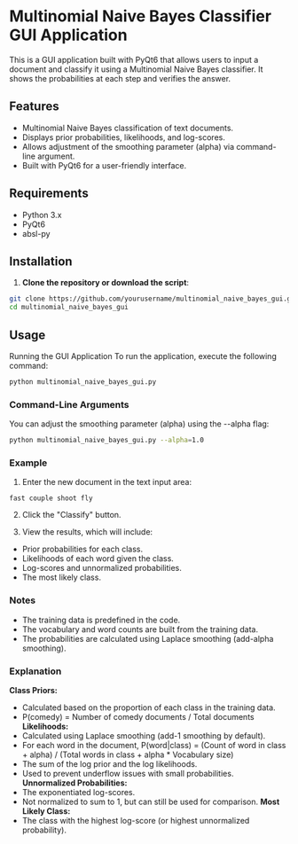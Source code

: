# Multinomial Naive Bayes Classifier GUI Application

This is a GUI application built with PyQt6 that allows users to input a document and classify it using a Multinomial Naive Bayes classifier. It shows the probabilities at each step and verifies the answer.

## Features

- Multinomial Naive Bayes classification of text documents.
- Displays prior probabilities, likelihoods, and log-scores.
- Allows adjustment of the smoothing parameter (alpha) via command-line argument.
- Built with PyQt6 for a user-friendly interface.

## Requirements

- Python 3.x
- PyQt6
- absl-py

## Installation

1. **Clone the repository or download the script**:

```bash
git clone https://github.com/yourusername/multinomial_naive_bayes_gui.git
cd multinomial_naive_bayes_gui
```

## Usage

Running the GUI Application
To run the application, execute the following command:

```bash
python multinomial_naive_bayes_gui.py
```

### Command-Line Arguments

You can adjust the smoothing parameter (alpha) using the --alpha flag:

```bash
python multinomial_naive_bayes_gui.py --alpha=1.0
```

### Example

1. Enter the new document in the text input area:

```shell
fast couple shoot fly
```

2. Click the "Classify" button.

3. View the results, which will include:

- Prior probabilities for each class.
- Likelihoods of each word given the class.
- Log-scores and unnormalized probabilities.
- The most likely class.

### Notes

- The training data is predefined in the code.
- The vocabulary and word counts are built from the training data.
- The probabilities are calculated using Laplace smoothing (add-alpha smoothing).

### Explanation

**Class Priors:**

- Calculated based on the proportion of each class in the training data.
- P(comedy) = Number of comedy documents / Total documents
**Likelihoods:**
- Calculated using Laplace smoothing (add-1 smoothing by default).
- For each word in the document, P(word|class) = (Count of word in class + alpha) / (Total words in class + alpha * Vocabulary size)
- The sum of the log prior and the log likelihoods.
- Used to prevent underflow issues with small probabilities.
**Unnormalized Probabilities:**
- The exponentiated log-scores.
- Not normalized to sum to 1, but can still be used for comparison.
**Most Likely Class:**
- The class with the highest log-score (or highest unnormalized probability).
